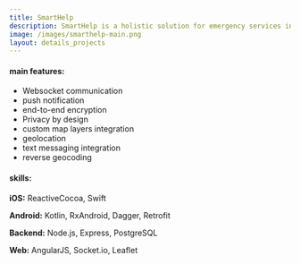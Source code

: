 ```yaml
---
title: SmartHelp
description: SmartHelp is a holistic solution for emergency services in Norway. In case of an accident the Services know where you are and how they should help you. The platform was built with 'Privacy by Design' approach in mind and has a fully end-to-end encrypted channel for exchanging messages between parties. Bright Inventions took part in the whole process from day 0, starting from ideas, through full-stack implementation to deployment and maintenance. The solution consists of two native mobile apps (iOS & Android), Emergency Services web panel and the backend.
image: /images/smarthelp-main.png
layout: details_projects
---
```


<div class="div-block-project_mainfeature">
    <h4 class="mainfeatures_heading">main features:</h4>
<div class="rich-text-project_mainfeature w-richtext" markdown="1">

* Websocket communication
* push notification
* end-to-end encryption
* Privacy by design
* custom map layers integration
* geolocation
* text messaging integration
* reverse geocoding

</div>
</div>
<div class="div-block-project_mainfeature">
    <h4 class="mainfeatures_heading">skills:</h4>
<div class="rich-text-project_mainfeature w-richtext" markdown="1">

**iOS:** ReactiveCocoa, Swift

**Android:** Kotlin, RxAndroid, Dagger, Retrofit

**Backend:** Node.js, Express, PostgreSQL

**Web:** AngularJS, Socket.io, Leaflet

</div>
</div>
